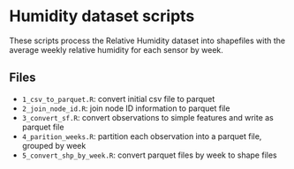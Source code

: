 # Humidity dataset scripts

These scripts process the Relative Humidity dataset into shapefiles with the average weekly relative humidity for each sensor by week.

## Files

- `1_csv_to_parquet.R`: convert initial csv file to parquet
- `2_join_node_id.R`: join node ID information to parquet file
- `3_convert_sf.R`: convert observations to simple features and write as parquet file
- `4_parition_weeks.R`: partition each observation into a parquet file, grouped by week
- `5_convert_shp_by_week.R`: convert parquet files by week to shape files


